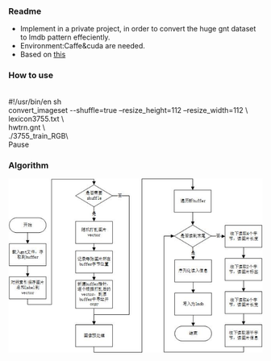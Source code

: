 <h3>Readme</h3>
<ul>
<li>Implement in a private project, in order to convert the huge gnt dataset to lmdb pattern effeciently.</li>
<li>Environment:Caffe&cuda are needed.</li>
<li>Based on <a href="http://www.p-chao.com/2016-05-05/caffe%E7%9A%84%E5%9B%BE%E5%83%8F%E8%BD%AC%E6%8D%A2%E5%B7%A5%E5%85%B7convert_imageset%E6%BA%90%E7%A0%81%E5%88%86%E6%9E%90/">this</a></li>
</ul>
<h3>How to use</h3>
<br>#!/usr/bin/en sh
<br>convert_imageset --shuffle=true –resize_height=112 –resize_width=112 \
<br>lexicon3755.txt \
<br>hwtrn.gnt \
<br>./3755_train_RGB\
<br>Pause
<h3>Algorithm</h3>

![Example image2](https://github.com/HuiyanWen/gnt2lmdb/blob/master/1.png)
